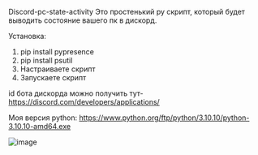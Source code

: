 Discord-pc-state-activity
Это простенький py скрипт, который будет выводить состояние вашего пк в дискорд.

Установка:
1. pip install pypresence
2. pip install psutil
3. Настраиваете скрипт
4. Запускаете скрипт

id бота дискорда можно получить тут-https://discord.com/developers/applications/

Моя версия python: https://www.python.org/ftp/python/3.10.10/python-3.10.10-amd64.exe

![image](https://user-images.githubusercontent.com/128633248/232321429-53a12835-4e02-411a-bbb6-4269ba67c14f.png)
